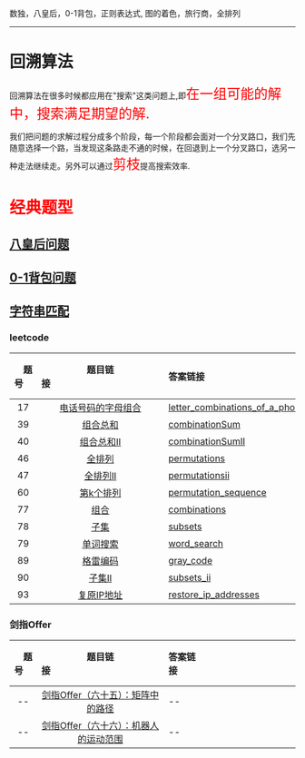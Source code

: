 数独，八皇后，0-1背包，正则表达式, 图的着色，旅行商，全排列

---------------
# 回溯算法

回溯算法在很多时候都应用在"搜索"这类问题上,即<font size=5 color=red>在一组可能的解中，搜索满足期望的解.</font>


我们把问题的求解过程分成多个阶段，每一个阶段都会面对一个分叉路口，我们先随意选择一个路，当发现这条路走不通的时候，在回退到上一个分叉路口，选另一种走法继续走。另外可以通过<font size=5 color=red>剪枝</font>提高搜索效率.




# <font color=red>经典题型</font>

## [八皇后问题](./backtracking/eightQueens.h)
## [0-1背包问题](./backtracking/knapsack.h)
## [字符串匹配](./backtracking/Pattern.h)

### leetcode
| &emsp;题号&emsp; | 题目链接&emsp;&emsp;&emsp;&emsp;&emsp;&emsp;&emsp;&emsp;&emsp;&emsp;&emsp;&emsp;| 答案链接&emsp;&emsp;&emsp;&emsp;&emsp;&emsp;&emsp;&emsp;&emsp;&emsp;&emsp;&emsp;| &emsp;难度&emsp; | &emsp;完成度&emsp;  |
| :--: | :--: | :----------------------------------------------------------- | :-----------------------------------------------------------  | :------: |
|  17  | [电话号码的字母组合](https://leetcode-cn.com/problems/letter-combinations-of-a-phone-number/) | [letter_combinations_of_a_phone_number](./backtracking/leetcode/medium/letter_combinations_of_a_phone_number.h) | <font color=orange> medium </font> | ✅ |
|  39   | [组合总和](https://leetcode-cn.com/problems/combination-sum/)| [combinationSum](./backtracking/leetcode/medium/combinationSum.h) |  <font color=orange> medium </font> | ✅|
|  40   | [组合总和II](https://leetcode-cn.com/problems/combination-sum-ii/)| [combinationSumII](./backtracking/leetcode/medium/combinationSumII.h) |  <font color=orange> medium </font> | ✅|
|  46   | [全排列](https://leetcode-cn.com/problems/permutations/)| [permutations](./backtracking/leetcode/medium/permutations.h) |  <font color=orange> medium </font> | ✅|
|  47   | [全排列II](https://leetcode-cn.com/problems/permutations-ii/)| [permutationsii](./backtracking/leetcode/medium/permutationsii.h) |  <font color=orange> medium </font> | ✅|
|  60   | [第k个排列](https://leetcode-cn.com/problems/permutation-sequence/)| [permutation_sequence](./backtracking/leetcode/medium/permutation_sequence.h) |  <font color=orange> medium </font> | ✅|
|  77   | [组合](https://leetcode-cn.com/problems/combinations/)| [combinations](./backtracking/leetcode/medium/combinations.h) |  <font color=orange> medium </font> | ✅|
|  78   | [子集](https://leetcode-cn.com/problems/subsets/)| [subsets](./backtracking/leetcode/medium/subsets.h) |  <font color=orange> medium </font> | ✅|
|  79   | [单词搜索](https://leetcode-cn.com/problems/word-search/)| [word_search](./backtracking/leetcode/medium/word_search.h) |  <font color=orange> medium </font> | ✅|
|  89   | [格雷编码](https://leetcode-cn.com/problems/gray-code/)| [gray_code](./backtracking/leetcode/medium/gray_code.h) |  <font color=orange> medium </font> | ✅|
|  90   | [子集II](https://leetcode-cn.com/problems/subsets-ii)| [subsets_ii](./backtracking/leetcode/medium/subsets_ii.h) |  <font color=orange> medium </font> | ✅|
|  93   | [复原IP地址](https://leetcode-cn.com/problems/restore-ip-addresses)| [restore_ip_addresses](./backtracking/leetcode/medium/restore_ip_addresses.h) |  <font color=orange> medium </font> | ✅|
### 剑指Offer
| &emsp;题号&emsp; | 题目链接&emsp;&emsp;&emsp;&emsp;&emsp;&emsp;&emsp;&emsp;&emsp;&emsp;&emsp;&emsp;| 答案链接&emsp;&emsp;&emsp;&emsp;&emsp;&emsp;&emsp;&emsp;&emsp;&emsp;&emsp;&emsp;| &emsp;难度&emsp;  | &emsp;完成度&emsp;  |
| :--: | :--: | :----------------------------------------------------------- | :-----------------------------------------------------------  | :------: |
|  --   | [剑指Offer（六十五）：矩阵中的路径](https://www.nowcoder.com/practice/c61c6999eecb4b8f88a98f66b273a3cc?tpId=13&tqId=11218&tPage=4&rp=1&ru=%2Fta%2Fcoding-interviews&qru=%2Fta%2Fcoding-interviews%2Fquestion-ranking)| -- | ✨  | ❌  |
|  --   | [剑指Offer（六十六）：机器人的运动范围](https://www.nowcoder.com/practice/6e5207314b5241fb83f2329e89fdecc8?tpId=13&tqId=11219&tPage=4&rp=1&ru=%2Fta%2Fcoding-interviews&qru=%2Fta%2Fcoding-interviews%2Fquestion-ranking)| -- | ✨  | ❌  |
